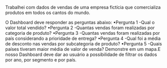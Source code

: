 Trabalhei com dados de vendas de uma empresa fictícia que comercializa produtos em todos os cantos do mundo.


O Dashboard deve responder as perguntas abaixo:
•Pergunta 1 -Qual o valor total vendido?
•Pergunta 2 -Quantas vendas foram realizadas por categoria de produto?
•Pergunta 3 -Quantas vendas foram realizadas por país considerando a prioridade de entrega?
•Pergunta 4 -Qual foi a média de desconto nas vendas por subcategoria de produto?
•Pergunta 5 -Quais países tiveram maior média de valor de venda? Demonstre em um mapa.E nosso Dashboard deve dar ao usuário a possibilidade de filtrar os dados por ano, por segmento e por país.
